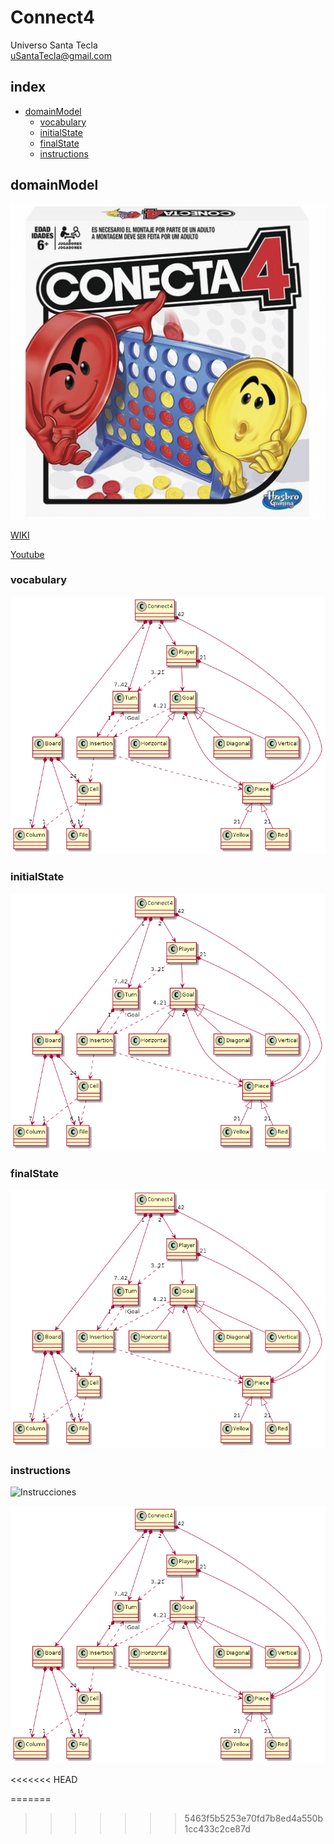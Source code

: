 # Connect4
Universo Santa Tecla  
[uSantaTecla@gmail.com](mailto:uSantaTecla@gmail.com)  

## index

* [domainModel](#domainModel)  
    * [vocabulary](#vocabulary)  
    * [initialState](#initialState)  
    * [finalState](#finalState)
    * [instructions](#instructions)  

## domainModel  

![connect4](Docs/images/conecta4.jpg)  

[WIKI](https://es.wikipedia.org/wiki/Conecta_4)

[Youtube](https://www.youtube.com/watch?v=JBSbiilzg9U)
### vocabulary

![Vocabulario](Docs/Conecta4.png)  
  
### initialState  
  
![Estado_inicial](Docs/Conecta4.png)  
  
### finalState 

![Estado_final](Docs/Conecta4.png)  
  
### instructions  
  
![Instrucciones](Docs/Conecta4.pngg)  
  
![Instrucciones](Docs/Conecta4.png)  
  
<<<<<<< HEAD
 
=======
 
>>>>>>> 5463f5b5253e70fd7b8ed4a550b1cc433c2ce87d
